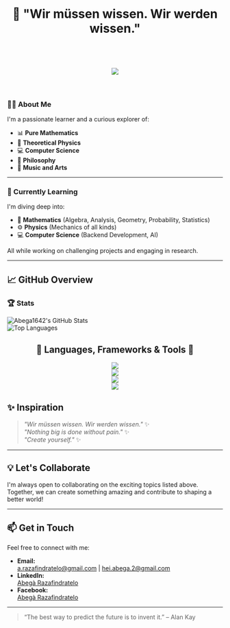 <h1 align="center">🧠 "Wir müssen wissen. Wir werden wissen."</h1>  

<br/>

<h1 align="center">
	<a href="https://git.io/typing.svg">
		<img src="https://readme-typing-svg.herokuapp.com/?font=Righteous&size=35&center=true&vCenter=true&width=500&height=70&duration=3000&lines=Hi+There!+👋;+I'm+Abega1642!;"/>
	</a>
</h1> 

<br/>

### 🧑‍💻 About Me  
I'm a passionate learner and a curious explorer of:  
- 📊 **Pure Mathematics**  
- 🌌 **Theoretical Physics**  
- 💻 **Computer Science**  
- 📖 **Philosophy**  
- 🎵 **Music and Arts**  

---

### 🌱 Currently Learning  
I'm diving deep into:  
- 🧮 **Mathematics** (Algebra, Analysis, Geometry, Probability, Statistics)  
- ⚙️ **Physics** (Mechanics of all kinds)  
- 💻 **Computer Science** (Backend Development, AI)  

All while working on challenging projects and engaging in research.

---

## 📈 GitHub Overview  

### 🏆 Stats  

![Abega1642's GitHub Stats](https://github-readme-stats.vercel.app/api?username=Abega1642&show_icons=true&theme=radical&hide_title=true)  
![Top Languages](https://github-readme-stats.vercel.app/api/top-langs/?username=Abega1642&layout=compact&theme=radical)  

<h2 align="center">🚀 Languages, Frameworks & Tools 🚀</h2>
<div align="center">
	<a href="https://skillicons.dev">
		<img src="https://skillicons.dev/icons?i=java,python,c,cpp,javascript,typescript,latex,postgresql" />
    <br/>
    		<img src="https://skillicons.dev/icons?i=spring,maven,cmake,react,next,html,css,tailwind,sklearn" />
    <br/>
		<img src="https://skillicons.dev/icons?i=github,git,nodejs,npm,linux,debian,docker,postman,aws" />
	<br/>
		<img src="https://skillicons.dev/icons?i=clion,idea,pycharm,vscode,sublime" />
	</a>
</div>



## ✨ Inspiration  

> *"Wir müssen wissen. Wir werden wissen."* ✨  
> *"Nothing big is done without pain."* ✨  
> *"Create yourself."* ✨  


---

## 💡 Let's Collaborate  
I'm always open to collaborating on the exciting topics listed above.  
Together, we can create something amazing and contribute to shaping a better world!  

---

## 📫 Get in Touch  
Feel free to connect with me:  
- **Email:**  
  [a.razafindratelo@gmail.com](mailto:a.razafindratelo@gmail.com) | [hei.abega.2@gmail.com](mailto:hei.abega.2@gmail.com)  
- **LinkedIn:**  
  [Abegà Razafindratelo](https://www.linkedin.com/in/abegà-razafindratelo)  
- **Facebook:**  
  [Abegà Razafindratelo](https://www.facebook.com/a.razafindratelo/)  

---

> “The best way to predict the future is to invent it.” – Alan Kay  

<!---  
Abega1642/Abega1642 is a ✨ special ✨ repository because its `README.md` (this file) appears on your GitHub profile.  
You can click the Preview link to take a look at your changes.  
--->
